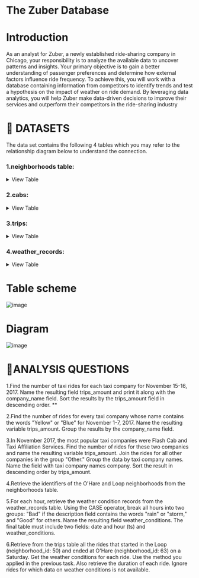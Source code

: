 # The Zuber Database
# Introduction
As an analyst for Zuber, a newly established ride-sharing company in Chicago, your responsibility is to analyze the available data to uncover patterns and insights. Your primary objective is to gain a better understanding of passenger preferences and determine how external factors influence ride frequency. To achieve this, you will work with a database containing information from competitors to identify trends and test a hypothesis on the impact of weather on ride demand. By leveraging data analytics, you will help Zuber make data-driven decisions to improve their services and outperform their competitors in the ride-sharing industry
# **:file_folder: DATASETS**
The data set contains the following 4 tables which you may refer to the relationship diagram below to understand the connection.
### **1.neighborhoods table**: 
<details><summary>
View Table
 </summary> 
 data on city neighborhoods
 
 -Show the first 5 values
   
 | neighborhood_id	|  name |
 | --------------- |  --------- |
 | 0	              | Albany Park |
 | 1	              | Andersonville |
 | 2	              | Archer Heights |
 | 3	              | Armour Square |
 | 4	              | Ashburn       |
 | 5	              | Auburn Gresham |

 </details>

### **2.cabs**:
<details><summary>
View Table
 </summary>
 data on rides
 
 -Show the first 5 values
 
 -vehicle_id was cut short 11 characters.
 
  | cab_id	|  vehicle_id | company_name |
  | ------ |  -----------| ------------ |
  | 0      |  0fc17a66d66...| Dispatch Taxi Affiliation |
  | 1      |  38f6145c9a2...| Taxi Affiliation Services |
  | 2      |  11c21d0290e...| Star North Management LLC |
  | 3      |  43c12494b50...| Dispatch Taxi Affiliation |
  | 4      |  a48710b8f31...| Blue Ribbon Taxi Association Inc |
  | 5      |  c591191b4ca...| Blue Ribbon Taxi Association Inc |
 
 </details>
 
### **3.trips**:
<details><summary>
View Table
 </summary>
 data on rides
 
 -Show the first 5 values
 | trip_id	|  cap_id | start_td            | end_ts	            | duration_seconds	| distance_miles | pickup_location_id | dropoff_location_id |
 | ------ |  --------| ------------------- | -----------------  | -----------------| ---------------| -------------------| --------------------|
 | 1       |  1514   |  2017-11-07 21:00:00| 2017-11-07 21:00:00 | 81              |  0.04          | 0                  | 0                   |
 | 2       |  1514   |  2017-11-07 21:00:00| 2017-11-07 21:00:00 | 671             |  0.65          | 0                  | 0                   |
 | 3       |  1768   |  2017-11-03 14:00:00| 2017-11-03 15:00:00 | 318             |  0.9           | 0                  | 0                   |
 | 4       |  4274   |  2017-11-24 04:00:00| 2017-11-24 04:00:00 | 115             |  0.4           | 0                  | 0                   |
 | 5       |  3970   |  2017-11-12 03:00:00| 2017-11-12 03:00:00 | 475             |  1.6           | 0                  | 0                   |

 </details>
 
 ### **4.weather_records**:
 <details><summary>
View Table
 </summary>
 data on rides
 
 -Show the first 5 values
  | record_id	|  ts                | temperature | description|
  | --------- | -------------------| ------------| -------------| 
  | 1         | 2017-11-01 00:00:00| 276.15	     | broken clouds| 
  | 2         | 2017-11-01 01:00:00| 275.7       | scattered clouds|
  | 3         | 2017-11-01 02:00:00| 275.61      | overcast clouds |
  | 4         | 2017-11-01 03:00:00| 275.35      | broken clouds   |
  | 5         | 2017-11-01 04:00:00| 275.24      | broken clouds   |
 
  </details>
  
  # Table scheme
  
  ![image](https://github.com/kaizermm/The-Zuber-Database/assets/121756502/2edba3f3-131c-40eb-b0d0-273d6213d7db)


# Diagram
![image](https://user-images.githubusercontent.com/121756502/229656245-4a8b4edf-f292-44aa-a737-00ec2418b1d4.png)
 
 </details>

# :speech_balloon:ANALYSIS QUESTIONS
1.Find the number of taxi rides for each taxi company for November 15-16, 2017. Name the resulting field trips_amount and print it along with the company_name field. Sort the results by the trips_amount field in descending order. **

2.Find the number of rides for every taxi company whose name contains the words "Yellow" or "Blue" for November 1-7, 2017. Name the resulting variable trips_amount. Group the results by the company_name field.

3.In November 2017, the most popular taxi companies were Flash Cab and Taxi Affiliation Services. Find the number of rides for these two companies and name the resulting variable trips_amount. Join the rides for all other companies in the group "Other." Group the data by taxi company names. Name the field with taxi company names company. Sort the result in descending order by trips_amount.

4.Retrieve the identifiers of the O'Hare and Loop neighborhoods from the neighborhoods table.

5.For each hour, retrieve the weather condition records from the weather_records table. Using the CASE operator, break all hours into two groups: "Bad" if the description field contains the words "rain" or "storm," and "Good" for others. Name the resulting field weather_conditions. The final table must include two fields: date and hour (ts) and weather_conditions.

6.Retrieve from the trips table all the rides that started in the Loop (neighborhood_id: 50) and ended at O'Hare (neighborhood_id: 63) on a Saturday. Get the weather conditions for each ride. Use the method you applied in the previous task. Also retrieve the duration of each ride. Ignore rides for which data on weather conditions is not available.
 
